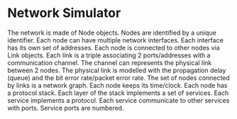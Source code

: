 # Network Simulator

The network is made of Node objects.
Nodes are identified by a unique identifier.
Each node can have multiple network interfaces.
Each interface has its own set of addresses.
Each node is connected to other nodes via Link objects.
Each link is a triple associating 2 ports/addresses with a communication channel.
The channel can represents the physical link between 2 nodes. 
The physical link is modelled with the propagation delay (queue) and the bit error rate/packet error rate.
The set of nodes connected by links is a network graph.
Each node keeps its time/clock.
Each node has a protocol stack.
Each layer of the stack implements a set of services.
Each service implements a protocol.
Each service communicate to other services with ports. 
Service ports are numbered. 
